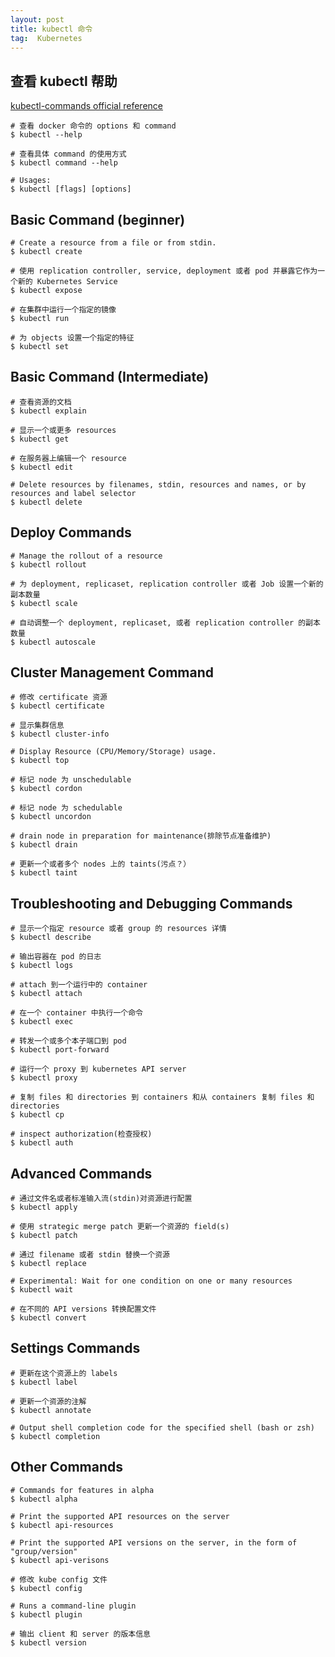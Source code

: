 ```yaml
---
layout: post
title: kubectl 命令
tag:  Kubernetes
---
```


## 查看 kubectl 帮助
[kubectl-commands official reference](https://kubernetes.io/docs/reference/generated/kubectl/kubectl-commands)

```shell
# 查看 docker 命令的 options 和 command
$ kubectl --help

# 查看具体 command 的使用方式
$ kubectl command --help

# Usages:
$ kubectl [flags] [options]
```

## Basic Command (beginner)
```shell
# Create a resource from a file or from stdin.
$ kubectl create

# 使用 replication controller, service, deployment 或者 pod 并暴露它作为一个新的 Kubernetes Service
$ kubectl expose

# 在集群中运行一个指定的镜像
$ kubectl run

# 为 objects 设置一个指定的特征
$ kubectl set
```

## Basic Command (Intermediate)
```shell
# 查看资源的文档
$ kubectl explain

# 显示一个或更多 resources
$ kubectl get

# 在服务器上编辑一个 resource
$ kubectl edit

# Delete resources by filenames, stdin, resources and names, or by resources and label selector
$ kubectl delete
```

## Deploy Commands
```shell
# Manage the rollout of a resource
$ kubectl rollout

# 为 deployment, replicaset, replication controller 或者 Job 设置一个新的副本数量
$ kubectl scale

# 自动调整一个 deployment, replicaset, 或者 replication controller 的副本数量
$ kubectl autoscale
```

## Cluster Management Command
```shell
# 修改 certificate 资源
$ kubectl certificate

# 显示集群信息
$ kubectl cluster-info

# Display Resource (CPU/Memory/Storage) usage.
$ kubectl top

# 标记 node 为 unschedulable
$ kubectl cordon

# 标记 node 为 schedulable
$ kubectl uncordon

# drain node in preparation for maintenance(排除节点准备维护)
$ kubectl drain

# 更新一个或者多个 nodes 上的 taints(污点？）
$ kubectl taint
```

## Troubleshooting and Debugging Commands
```shell
# 显示一个指定 resource 或者 group 的 resources 详情
$ kubectl describe

# 输出容器在 pod 的日志
$ kubectl logs

# attach 到一个运行中的 container
$ kubectl attach

# 在一个 container 中执行一个命令
$ kubectl exec

# 转发一个或多个本子端口到 pod
$ kubectl port-forward

# 运行一个 proxy 到 kubernetes API server
$ kubectl proxy

# 复制 files 和 directories 到 containers 和从 containers 复制 files 和 directories
$ kubectl cp

# inspect authorization(检查授权)
$ kubectl auth
```

## Advanced Commands
```shell
# 通过文件名或者标准输入流(stdin)对资源进行配置
$ kubectl apply

# 使用 strategic merge patch 更新一个资源的 field(s)
$ kubectl patch

# 通过 filename 或者 stdin 替换一个资源
$ kubectl replace

# Experimental: Wait for one condition on one or many resources
$ kubectl wait

# 在不同的 API versions 转换配置文件
$ kubectl convert
```

## Settings Commands
```shell
# 更新在这个资源上的 labels
$ kubectl label

# 更新一个资源的注解
$ kubectl annotate

# Output shell completion code for the specified shell (bash or zsh)
$ kubectl completion
```

## Other Commands
```shell
# Commands for features in alpha
$ kubectl alpha

# Print the supported API resources on the server
$ kubectl api-resources

# Print the supported API versions on the server, in the form of "group/version"
$ kubectl api-verisons

# 修改 kube config 文件
$ kubectl config

# Runs a command-line plugin
$ kubectl plugin

# 输出 client 和 server 的版本信息
$ kubectl version
```